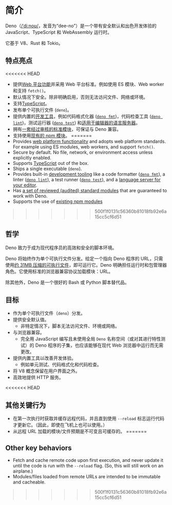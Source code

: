 # 简介

Deno（[/ˈdiːnoʊ/](http://ipa-reader.xyz/?text=%CB%88di%CB%90no%CA%8A)，发音为“dee-no”）是一个带有安全默认和出色开发体验的
JavaScript、TypeScript 和 WebAssembly 运行时。

它基于 V8、Rust 和 Tokio。

## 特点亮点

<<<<<<< HEAD
- 提供[Web 平台功能](./runtime/web_platform_apis.md)并采用 Web
  平台标准。例如使用 ES 模块、Web worker 和支持 `fetch()`。
- 默认情况下安全。除非明确启用，否则无法访问文件、网络或环境。
- 支持[TypeScript](./advanced/typescript.md)。
- 发布单个可执行文件 (`deno`)。
- 提供内置的[开发工具](./tools.md)，例如代码格式化器
  ([`deno fmt`](./tools/formatter.md))，代码检查工具
  ([`deno lint`](./tools/linter.md))，测试运行器
  ([`deno test`](./basics/testing.md))
  和[适用于编辑器的语言服务器](./getting_started/setup_your_environment.md#using-an-editoride)。
- 拥有[一套经过审核的标准模块](https://deno.land/std@$STD_VERSION)，可保证与
  Deno 兼容。
- 支持使用[现有的 npm 模块](./node.md)。
=======
- Provides [web platform functionality](./runtime/web_platform_apis.md) and
  adopts web platform standards. For example using ES modules, web workers, and
  support `fetch()`.
- Secure by default. No file, network, or environment access unless explicitly
  enabled.
- Supports [TypeScript](./advanced/typescript.md) out of the box.
- Ships a single executable (`deno`).
- Provides built-in [development tooling](./tools.md) like a code formatter
  ([`deno fmt`](./tools/formatter.md)), a linter
  ([`deno lint`](./tools/linter.md)), a test runner
  ([`deno test`](./basics/testing.md)), and a
  [language server for your editor](./getting_started/setup_your_environment.md#using-an-editoride).
- Has
  [a set of reviewed (audited) standard modules](https://deno.land/std@$STD_VERSION)
  that are guaranteed to work with Deno.
- Supports the use of [existing npm modules](./node.md)
>>>>>>> 500f1f0131c56360b81018fb92e6a15cc5cf6d51

## 哲学

Deno 致力于成为现代程序员的高效和安全的脚本环境。

Deno 将始终作为单个可执行文件分发。给定一个指向 Deno 程序的
URL，只需使用[约 31MB 压缩的可执行文件](https://github.com/denoland/deno/releases)，即可运行它。Deno
明确担任运行时和包管理器角色。它使用标准的浏览器兼容协议加载模块：URL。

除其他外，Deno 是一个很好的 Bash 或 Python 脚本替代品。

## 目标

- 作为单个可执行文件（`deno`）分发。
- 提供安全默认值。
  - 非特定情况下，脚本无法访问文件、环境或网络。
- 与浏览器兼容。
  - 完全用 JavaScript 编写且未使用全局 `Deno` 名称空间（或对其进行特性测试）的
    Deno 程序的子集，也应该能够在现代 Web 浏览器中运行而无需更改。
- 提供内置工具以改善开发体验。
  - 例如单元测试、代码格式化和代码检查。
- 将 V8 概念保留在用户界面之外。
- 高效地提供 HTTP 服务。

<<<<<<< HEAD
## 其他关键行为

- 在第一次执行时获取并缓存远程代码，并且直到使用 `--reload`
  标志运行代码才更新它。（因此，即使在飞机上也可以使用。）
- 从远程 URL 加载的模块/文件预期是不可变且可缓存的。
=======
## Other key behaviors

- Fetch and cache remote code upon first execution, and never update it until
  the code is run with the `--reload` flag. (So, this will still work on an
  airplane.)
- Modules/files loaded from remote URLs are intended to be immutable and
  cacheable.
>>>>>>> 500f1f0131c56360b81018fb92e6a15cc5cf6d51
